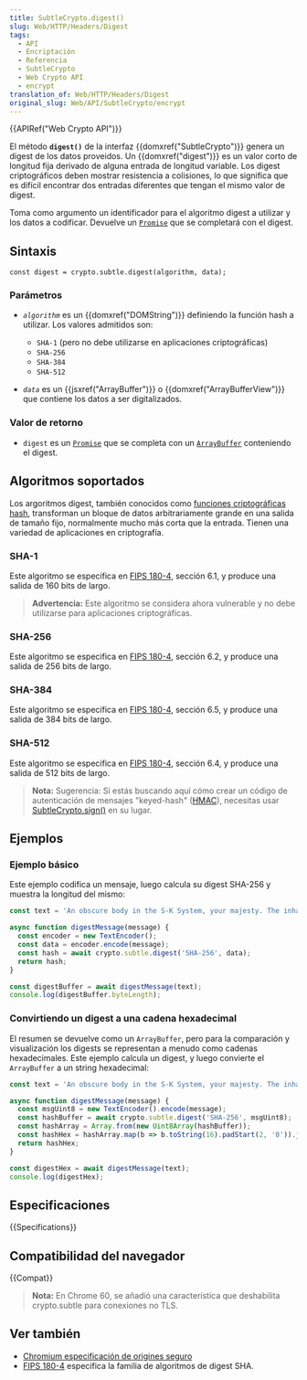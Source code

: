 ```yaml
---
title: SubtleCrypto.digest()
slug: Web/HTTP/Headers/Digest
tags:
  - API
  - Encriptación
  - Referencia
  - SubtleCrypto
  - Web Crypto API
  - encrypt
translation_of: Web/HTTP/Headers/Digest
original_slug: Web/API/SubtleCrypto/encrypt
---
```


{{APIRef("Web Crypto API")}}

El método **`digest()`** de la interfaz {{domxref("SubtleCrypto")}} genera un digest de los datos proveidos. Un {{domxref("digest")}} es un valor corto de longitud fija derivado de alguna entrada de longitud variable. Los digest criptográficos deben mostrar resistencia a colisiones, lo que significa que es difícil encontrar dos entradas diferentes que tengan el mismo valor de digest.

Toma como argumento un identificador para el algoritmo digest a utilizar y los datos a codificar. Devuelve un [`Promise`](/es/docs/Web/JavaScript/Reference/Global_Objects/Promise) que se completará con el digest.

## Sintaxis

```
const digest = crypto.subtle.digest(algorithm, data);
```

### Parámetros

- _`algorithm`_ es un {{domxref("DOMString")}} definiendo la función hash a utilizar. Los valores admitidos son:

  - `SHA-1` (pero no debe utilizarse en aplicaciones criptográficas)
  - `SHA-256`
  - `SHA-384`
  - `SHA-512`

- _`data`_ es un {{jsxref("ArrayBuffer")}} o {{domxref("ArrayBufferView")}} que contiene los datos a ser digitalizados.

### Valor de retorno

- `digest` es un [`Promise`](/es/docs/Web/JavaScript/Reference/Global_Objects/Promise) que se completa con un [`ArrayBuffer`](/es/docs/Web/JavaScript/Reference/Global_Objects/ArrayBuffer) conteniendo el digest.

## Algoritmos soportados

Los argoritmos digest, también conocidos como [funciones criptográficas hash](/es/docs/Glossary/Cryptographic_hash_function), transforman un bloque de datos arbitrariamente grande en una salida de tamaño fijo, normalmente mucho más corta que la entrada. Tienen una variedad de aplicaciones en criptografía.

### SHA-1

Este algoritmo se especifica en [FIPS 180-4](https://nvlpubs.nist.gov/nistpubs/FIPS/NIST.FIPS.180-4.pdf), sección 6.1, y produce una salida de 160 bits de largo.

> **Advertencia:** Este algoritmo se considera ahora vulnerable y no debe utilizarse para aplicaciones criptográficas.

### SHA-256

Este algoritmo se especifica en [FIPS 180-4](https://nvlpubs.nist.gov/nistpubs/FIPS/NIST.FIPS.180-4.pdf), sección 6.2, y produce una salida de 256 bits de largo.

### SHA-384

Este algoritmo se especifica en [FIPS 180-4](https://nvlpubs.nist.gov/nistpubs/FIPS/NIST.FIPS.180-4.pdf), sección 6.5, y produce una salida de 384 bits de largo.

### SHA-512

Este algoritmo se especifica en [FIPS 180-4](https://nvlpubs.nist.gov/nistpubs/FIPS/NIST.FIPS.180-4.pdf), sección 6.4, y produce una salida de 512 bits de largo.

> **Nota:** Sugerencia: Si estás buscando aquí cómo crear un código de autenticación de mensajes "keyed-hash" ([HMAC](/es/docs/Glossary/HMAC)), necesitas usar [SubtleCrypto.sign()](/es/docs/Web/API/SubtleCrypto/sign#HMAC) en su lugar.

## Ejemplos

### Ejemplo básico

Este ejemplo codifica un mensaje, luego calcula su digest SHA-256 y muestra la longitud del mismo:

```js
const text = 'An obscure body in the S-K System, your majesty. The inhabitants refer to it as the planet Earth.';

async function digestMessage(message) {
  const encoder = new TextEncoder();
  const data = encoder.encode(message);
  const hash = await crypto.subtle.digest('SHA-256', data);
  return hash;
}

const digestBuffer = await digestMessage(text);
console.log(digestBuffer.byteLength);
```

### Convirtiendo un digest a una cadena hexadecimal

El resumen se devuelve como un `ArrayBuffer`, pero para la comparación y visualización los digests se representan a menudo como cadenas hexadecimales. Este ejemplo calcula un digest, y luego convierte el `ArrayBuffer` a un string hexadecimal:

```js
const text = 'An obscure body in the S-K System, your majesty. The inhabitants refer to it as the planet Earth.';

async function digestMessage(message) {
  const msgUint8 = new TextEncoder().encode(message);                           // encode as (utf-8) Uint8Array
  const hashBuffer = await crypto.subtle.digest('SHA-256', msgUint8);           // hash the message
  const hashArray = Array.from(new Uint8Array(hashBuffer));                     // convert buffer to byte array
  const hashHex = hashArray.map(b => b.toString(16).padStart(2, '0')).join(''); // convert bytes to hex string
  return hashHex;
}

const digestHex = await digestMessage(text);
console.log(digestHex);
```

## Especificaciones

{{Specifications}}

## Compatibilidad del navegador

{{Compat}}

> **Nota:** En Chrome 60, se añadió una característica que deshabilita crypto.subtle para conexiones no TLS.

## Ver también

- [Chromium especificación de origines seguro](https://www.chromium.org/Home/chromium-security/prefer-secure-origins-for-powerful-new-features)
- [FIPS 180-4](https://nvlpubs.nist.gov/nistpubs/FIPS/NIST.FIPS.180-4.pdf) especifica la familia de algoritmos de digest SHA.
